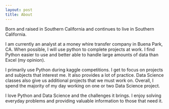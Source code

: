 ```yaml
---
layout: post
title: About
---
```


Born and raised in Southern California and continues to live in Southern California.

I am currently an analyst at a money whire transfer company in Buena Park, CA. When possible, I will use python to complete projects at work. I find Python easier to use and better able to handle large amounts of data than Excel (my opinion).

I primarily use Python during kaggle competitions. I get to focus on projects and subjects that interest me. It also provides a lot of practice. Data Science classes also give us additional projects that we must work on. Overall, I spend the majority of my day working on one or two Data Science project.

I love Python and Data Science and the challenges it brings. I enjoy solving everyday problems and providing valuable information to those that need it.
